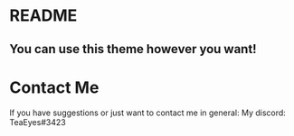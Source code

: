 # README

## You can use this theme however you want!

# Contact Me

If you have suggestions or just want to contact me in general:
My discord: TeaEyes#3423

